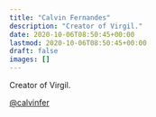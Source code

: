 ```yaml
---
title: "Calvin Fernandes"
description: "Creator of Virgil."
date: 2020-10-06T08:50:45+00:00
lastmod: 2020-10-06T08:50:45+00:00
draft: false
images: []
---
```


Creator of Virgil.

[@calvinfer](https://www.linkedin.com/in/calvin-lee-fernandes/)
